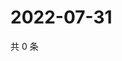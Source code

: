 # 2022-07-31

共 0 条

<!-- BEGIN WEIBO -->
<!-- 最后更新时间 Sun Jul 31 2022 05:13:20 GMT+0800 (China Standard Time) -->

<!-- END WEIBO -->
